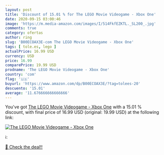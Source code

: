```yaml
---
layout: post
title: 'Discount of 15.01 % for The LEGO Movie Videogame - Xbox One'
date: 2020-09-15 03:00:46
image: 'https://m.media-amazon.com/images/I/514FkfEZKTL._SL200_.jpg'
comments: true
category: ofertas
author: ring
slug: 'B00ECOAX3E-com The LEGO Movie Videogame - Xbox One'
tags: [ tole.es, lego ]
actualPrice: 16.99 USD
currency: USD
price: 16.99
comparePrice: 19.99 USD
prodname: 'The LEGO Movie Videogame - Xbox One'
country: 'com'
flag: '🇺🇸'
buyurl: 'https://www.amazon.com/dp/B00ECOAX3E/?tag=tolees-20'
descuento: '15.01'
average: '11.676666666666666'
---
```


You've got [The LEGO Movie Videogame - Xbox One](https://www.amazon.com/dp/B00ECOAX3E/?tag=tolees-20) with a  15.01 % discount, with final price of 16.99 USD (original: 19.99 USD) at the following link:

[![The LEGO Movie Videogame - Xbox One](https://m.media-amazon.com/images/I/514FkfEZKTL._SL200_.jpg)](https://www.amazon.com/dp/B00ECOAX3E/?tag=tolees-20)

ℹ️:


[🛒 Check the deal!!](https://www.amazon.com/dp/B00ECOAX3E/?tag=tolees-20)
